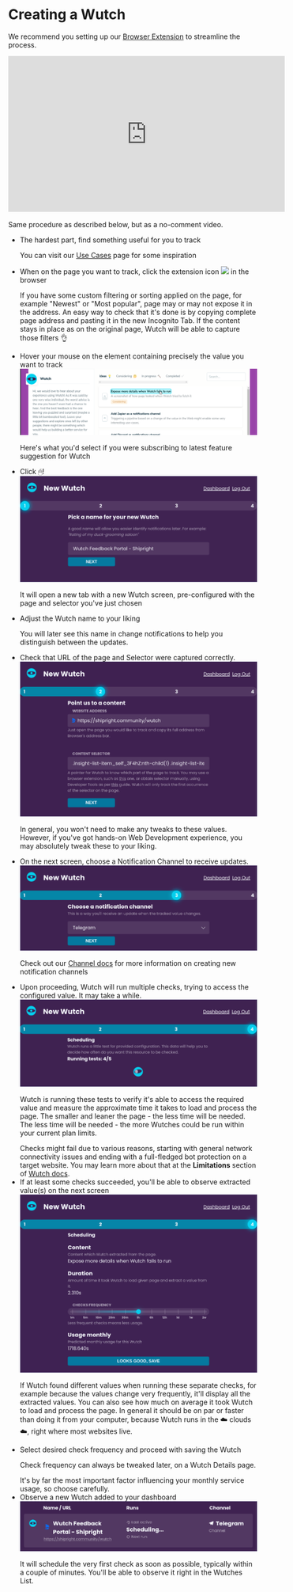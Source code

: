 # Creating a Wutch

We recommend you setting up our [Browser Extension](https://wutch.net/docs/chrome-extension) to streamline the process.

<div className="pane-info text-center">
  <iframe width="560" height="315" src="https://www.youtube.com/embed/RX702Qfhm4s" frameborder="0" allow="accelerometer; autoplay; encrypted-media; gyroscope; picture-in-picture" allowfullscreen></iframe>
  <p className="description">Same procedure as described below, but as a no-comment video.</p>
</div>

- The hardest part, find something useful for you to track
  <p className="description">You can visit our <a href="https://wutch.net/use-cases">Use Cases</a> page for some inspiration</p>
- When on the page you want to track, click the extension icon <img src="https://wutch.net/logo.png" width="16" className="inline" /> in the browser
  <p className="description">If you have some custom filtering or sorting applied on the page, for example "Newest" or "Most popular", page may or may not expose it in the address. An easy way to check that it's done is by copying complete page address and pasting it in the new Incognito Tab. If the content stays in place as on the original page, Wutch will be able to capture those filters 👌</p>
- Hover your mouse on the element containing precisely the value you want to track
  <img src="/images/docs/extension-hover.png" />
  <p className="description text-center">Here's what you'd select if you were subscribing to latest feature suggestion for Wutch</p>
- Click 🖱!
  <img src="/images/docs/new-wutch.png" />
  <p className="description text-center">It will open a new tab with a new Wutch screen, pre-configured with the page and selector you've just chosen</p>
- Adjust the Wutch name to your liking
  <p className="description">You will later see this name in change notifications to help you distinguish between the updates.</p>
- Check that URL of the page and Selector were captured correctly.
  <img src="/images/docs/wutch-config.png" />
  <p className="description text-center">In general, you won't need to make any tweaks to these values. However, if you've got hands-on Web Development experience, you may absolutely tweak these to your liking.</p>
- On the next screen, choose a Notification Channel to receive updates.
  <img src="/images/docs/wutch-channel.png" />
  <p className="description text-center">Check out our <a href="https://wutch.net/docs/basic-features/channels">Channel docs</a> for more information on creating new notification channels</p>
- Upon proceeding, Wutch will run multiple checks, trying to access the configured value. It may take a while.
  <img src="/images/docs/wutch-checks.png" />
  <p className="description">Wutch is running these tests to verify it's able to access the required value and measure the approximate time it takes to load and process the page. The smaller and leaner the page - the less time will be needed. The less time will be needed - the more Wutches could be run within your current plan limits.</p>
  <div className="pane-info">
    Checks might fail due to various reasons, starting with general network connectivity issues and ending with a full-fledged bot protection on a target website. You may learn more about that at the <b>Limitations</b> section of <a href="http://localhost:3000/docs/basic-features/wutches">Wutch docs</a>.
  </div>
- If at least some checks succeeded, you'll be able to observe extracted value(s) on the next screen
  <img src="/images/docs/wutch-scheduling.png" />
  <p className="description">If Wutch found different values when running these separate checks, for example because the values change very frequently, it'll display all the extracted values. You can also see how much on average it took Wutch to load and process the page. In general it should be on par or faster than doing it from your computer, because Wutch runs in the ☁️ clouds ☁️, right where most websites live.</p>
- Select desired check frequency and proceed with saving the Wutch
  <p className="description">Check frequency can always be tweaked later, on a Wutch Details page.</p>
  <div className="pane-info">It's by far the most important factor influencing your monthly service usage, so choose carefully.</div>
- Observe a new Wutch added to your dashboard
  <img src="/images/docs/wutch-added.png" />
  <p className="description">It will schedule the very first check as soon as possible, typically within a couple of minutes. You'll be able to observe it right in the Wutches List.</p>
